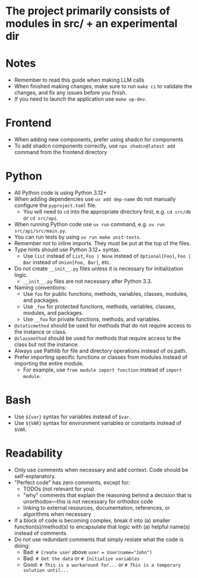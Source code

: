 # The project primarily consists of modules in src/ + an experimental dir

# Notes

- Remember to read this guide when making LLM calls
- When finished making changes, make sure to run `make ci` to validate the changes, and fix any issues before you
  finish.
- If you need to launch the application use `make up-dev`.

# Frontend

- When adding new components, prefer using shadcn for components
- To add shadcn components correctly, use `npx shadcn@latest add` command from the frontend directory

# Python

- All Python code is using Python 3.12+
- When adding dependencies use `uv add dep-name` do not manually configure the `pyproject.toml` file.
    - You will need to `cd` into the appropriate directory first, e.g. `cd src/db` or `cd src/api`.
- When running Python code use `uv run` command, e.g. `uv run src/api/src/main.py`.
- You can run tests by using `uv run make unit-tests`.
- Remember not to inline imports. They must be put at the top of the files.
- Type hints should use Python 3.12+ syntax.
    - Use `list` instead of `List`, `Foo | None` instead of `Optional[Foo]`, `Foo | Bar` instead of `Union[Foo, Bar]`,
      etc.
- Do not create `__init__.py` files unless it is necessary for initialization logic.
    - `__init__.py` files are not necessary after Python 3.3.
- Naming conventions:
    - Use `foo` for public functions, methods, variables, classes, modules, and packages.
    - Use `_foo` for protected functions, methods, variables, classes, modules, and packages.
    - Use `__foo` for private functions, methods, and variables.
- `@staticmethod` should be used for methods that do not require access to the instance or class.
- `@classmethod` should be used for methods that require access to the class but not the instance.
- Always use Pathlib for file and directory operations instead of os.path.
- Prefer importing specific functions or classes from modules instead of importing the entire module.
    - For example, use `from module import function` instead of `import module`.

# Bash

- Use `${var}` syntax for variables instead of `$var`.
- Use `${VAR}` syntax for environment variables or constants instead of `$VAR`.

# Readability

- Only use comments when necessary and add context. Code should be self-explanatory.
- "Perfect code" has zero comments, except for:
    - TODOs (not relevant for you)
    - "why" comments that explain the reasoning behind a decision that is unorthodox—this is not necessary for orthodox
      code
    - linking to external resources, documentation, references, or algorithms when necessary
- If a block of code is becoming complex, break it into (a) smaller function(s)/method(s) to encapsulate that logic
  with (a) helpful name(s) instead of comments.
- Do not use redundant comments that simply restate what the code is doing:
    - Bad: `# Create user` above `user = User(name="John")`
    - Bad: `# Get the data` or `# Initialize variables`
    - Good: `# This is a workaround for...` or `# This is a temporary solution until...`
